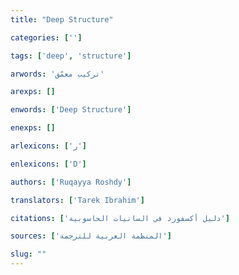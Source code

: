 ```yaml
---
title: "Deep Structure"

categories: ['']

tags: ['deep', 'structure']

arwords: 'تركيب معمّق'

arexps: []

enwords: ['Deep Structure']

enexps: []

arlexicons: ['ر']

enlexicons: ['D']

authors: ['Ruqayya Roshdy']

translators: ['Tarek Ibrahim']

citations: ['دليل أكسفورد في السانيات الحاسوبية']

sources: ['المنظمة العربية للترجمة']

slug: ""
---
```

